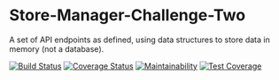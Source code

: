 # Store-Manager-Challenge-Two
A set of API endpoints as defined, using data structures  to store data in memory (not  a database).   

[![Build Status](https://travis-ci.com/llwasampijja/Store-Manager-Challenge-Two.svg?branch=feature)](https://travis-ci.com/llwasampijja/Store-Manager-Challenge-Two) [![Coverage Status](https://coveralls.io/repos/github/llwasampijja/Store-Manager-Challenge-Two/badge.svg?branch=feature)](https://coveralls.io/github/llwasampijja/Store-Manager-Challenge-Two?branch=feature)  [![Maintainability](https://api.codeclimate.com/v1/badges/69388d9487604c90d845/maintainability)](https://codeclimate.com/github/llwasampijja/Store-Manager-Challenge-2/maintainability) [![Test Coverage](https://api.codeclimate.com/v1/badges/69388d9487604c90d845/test_coverage)](https://codeclimate.com/github/llwasampijja/Store-Manager-Challenge-2/test_coverage)
